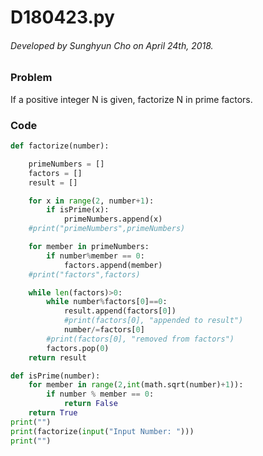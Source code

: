 # D180423.py

###### Developed by Sunghyun Cho on April 24th, 2018.

### Problem

If a positive integer N is given,
factorize N in prime factors.

### Code

```python
def factorize(number):

    primeNumbers = []
    factors = []
    result = []

    for x in range(2, number+1):
        if isPrime(x):
            primeNumbers.append(x)
    #print("primeNumbers",primeNumbers)

    for member in primeNumbers:
        if number%member == 0:
            factors.append(member)
    #print("factors",factors)

    while len(factors)>0:
        while number%factors[0]==0:
            result.append(factors[0])
            #print(factors[0], "appended to result")
            number/=factors[0]
        #print(factors[0], "removed from factors")
        factors.pop(0)
    return result

def isPrime(number):
    for member in range(2,int(math.sqrt(number)+1)):
        if number % member == 0:
            return False
    return True
print("")
print(factorize(input("Input Number: ")))
print("")
```

